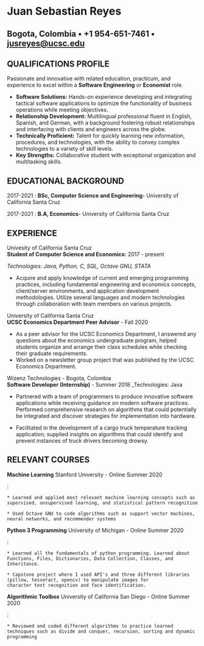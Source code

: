 Juan Sebastian Reyes
============

Bogota, Colombia • +1 954-651-7461 • jusreyes@ucsc.edu
-----

QUALIFICATIONS PROFILE
---------
Passionate and innovative with related education, practicum, and experience to excel within a **Software Engineering** or **Economist** role.

- **Software Solutions:** Hands-on experience developing and integrating tactical software applications to optimize the functionality of business operations while meeting  objectives.
- **Relationship Development:** Multilingual professional fluent in English, Spanish, and German, with a background fostering robust relationships and interfacing with  clients and engineers across the globe.
- **Technically Proficient:** Talent for quickly learning new information, procedures, and technologies, with the ability to convey complex technologies to a variety of skill levels.
- **Key Strengths:** Collaborative student with exceptional organization and multitasking skills.

EDUCATIONAL BACKGROUND 
------------

2017-2021
:   **BSc, Computer Science and Engineering**- University of California Santa Cruz
    
 2017-2021
:   **B.A, Economics**- University of California Santa Cruz


EXPERIENCE
----------

Univesity of California Santa Cruz<br/>
**Student of Computer Science and Economics:** 2017 - present

_Technologies: Java, Python, C, SQL, Octave GNU, STATA_

* Acquire and apply knowledge of current and emerging programming practices, including fundamental engineering and economics concepts, client/server environments, and application development methodologies. Utilize several languages and modern technologies through collaboration with team members on various projects.

University of California Santa Cruz<br/>
**UCSC Economics Department Peer Advisor** - Fall 2020

* As a peer advisor for the UCSC Economics Department, I answered any questions about the economics undergraduate program, helped students organize and arrange their class schedules while checking their graduate requirements.
* Worked on a newsletter group project that was published by the UCSC Economics Department.

Wizenz Technologies - Bogota, Colombia<br/>
**Software Developer (Internship)** - Summer 2018
_Technologies: Java

* Partnered with a team of programmers to produce innovative software applications while receiving guidance on modern software practices. Performed comprehensive research on algorithms that could potentially be integrated and discover strategies for implementation into hardware.

* Facilitated in the development of a cargo truck temperature tracking application; supplied insights on algorithms that could identify and prevent instances of truck drivers becoming drowsy.

RELEVANT COURSES
--------------------

**Machine Learning**
Stanford University - Online Summer 2020

:     

    * Learned and applied most relevant machine learning concepts such as supervised, unsupervised learning, and statistical pattern recognition

    * Used Octave GNU to code algorithms such as support vector machines, neural networks, and recommender systems
    
**Python 3 Programming**
University of Michigan - Online Summer 2020

:  

    * Learned all the fundamentals of python programming. Learned about Functions, Files, Dictionaries, Data Collection, Classes, and Inheritance.

    * Capstone project where I used API's and three different libraries (pillow, tesseract, opencv) to manipulate images for 
    character text recognition and face identification.
    
**Algorithmic Toolbox**
University of California San Diego - Online Summer 2020

:  

    * Reviewed and coded different algorithms to practice learned techniques such as divide and conquer, recursion, sorting and dynamic programming
